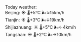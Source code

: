 Today weather:  
Beijing: ☀️   🌡️+5°C 🌬️↘15km/h  
Tianjin: ☀️   🌡️+3°C 🌬️↓19km/h  
Shijiazhuang: ☀️   🌡️+5°C 🌬️←4km/h  
Tangshan: ☀️   🌡️+2°C 🌬️→10km/h  

